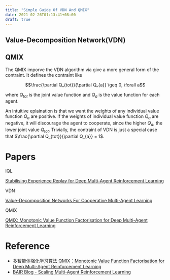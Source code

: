 ```yaml
---
title: "Simple Guide Of VDN And QMIX"
date: 2021-02-26T01:13:41+08:00
draft: true
---
```


## Value-Decomposition Network(VDN)

## QMIX

The QMIX imporve the VDN algorithm via give a more general form of the contraint. It defines the contraint like 

$$\frac{\partial Q_{tot}}{\partial Q_{a}} \geq 0, \forall a$$

where $Q_{tot}$ is the joint value function and $Q_{a}$ is the value function for each agent.

An intuitive eplaination is that we want the weights of any individual value function $Q_{a}$ are positive. If the weights of individual value function $Q_{a}$ are negative, it will discourage the agent to cooperate, since the higher $Q_{a}$, the lower joint value $Q_{tot}$. Trivially, the contraint of VDN is just a special case that $\frac{\partial Q_{tot}}{\partial Q_{a}} = 1$.

# Papers

IQL

[Stabilising Experience Replay for Deep Multi-Agent Reinforcement Learning](https://arxiv.org/abs/1702.08887)

VDN

[Value-Decomposition Networks For Cooperative Multi-Agent Learning](https://arxiv.org/abs/1706.05296)

QMIX

[QMIX: Monotonic Value Function Factorisation for Deep Multi-Agent Reinforcement Learning](https://arxiv.org/abs/1803.11485)



# Reference
- [多智能体强化学习算法 QMIX：Monotonic Value Function Factorisation for Deep Multi-Agent Reinforcement Learning](http://mayi1996.top/2020/08/07/QMIX-Monotonic-Value-Function-Factorisation-for-Deep-Multi-Agent-Reinforcement-Learning/)
- [BAIR Blog - Scaling Multi-Agent Reinforcement Learning](https://bair.berkeley.edu/blog/2018/12/12/rllib/)